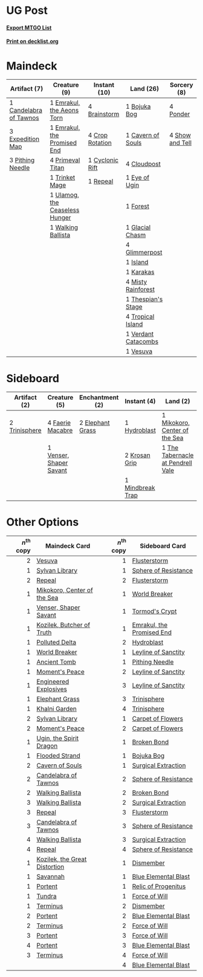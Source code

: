 # UG Post

#### [Export MTGO List](../collection/UG%20Post/UG%20Post.txt)
#### [Print on decklist.org](http://decklist.org/?deckmain=1%09Bojuka%20Bog%0A4%09Brainstorm%0A1%09Candelabra%20of%20Tawnos%0A1%09Cavern%20of%20Souls%0A4%09Cloudpost%0A4%09Crop%20Rotation%0A1%09Cyclonic%20Rift%0A1%09Emrakul,%20the%20Aeons%20Torn%0A1%09Emrakul,%20the%20Promised%20End%0A3%09Expedition%20Map%0A1%09Eye%20of%20Ugin%0A1%09Forest%0A1%09Glacial%20Chasm%0A4%09Glimmerpost%0A1%09Island%0A1%09Karakas%0A4%09Misty%20Rainforest%0A3%09Pithing%20Needle%0A4%09Ponder%0A4%09Primeval%20Titan%0A1%09Repeal%0A4%09Show%20and%20Tell%0A1%09Thespian's%20Stage%0A1%09Trinket%20Mage%0A4%09Tropical%20Island%0A1%09Ulamog,%20the%20Ceaseless%20Hunger%0A1%09Verdant%20Catacombs%0A1%09Vesuva%0A1%09Walking%20Ballista&deckside=2%09Elephant%20Grass%0A4%09Faerie%20Macabre%0A1%09Hydroblast%0A2%09Krosan%20Grip%0A1%09Mikokoro,%20Center%20of%20the%20Sea%0A1%09Mindbreak%20Trap%0A1%09The%20Tabernacle%20at%20Pendrell%20Vale%0A2%09Trinisphere%0A1%09Venser,%20Shaper%20Savant)
# Maindeck

|                                          Artifact (7)                                           |                                              Creature (9)                                               |                                       Instant (10)                                       |                                          Land (26)                                           |                                       Sorcery (8)                                        |
|-------------------------------------------------------------------------------------------------|---------------------------------------------------------------------------------------------------------|------------------------------------------------------------------------------------------|----------------------------------------------------------------------------------------------|------------------------------------------------------------------------------------------|
|1 [Candelabra of Tawnos](http://gatherer.wizards.com/Pages/Card/Details.aspx?multiverseid=202627)|1 [Emrakul, the Aeons Torn](http://gatherer.wizards.com/Pages/Card/Details.aspx?multiverseid=397905)     |4 [Brainstorm](http://gatherer.wizards.com/Pages/Card/Details.aspx?multiverseid=382871)   |1 [Bojuka Bog](http://gatherer.wizards.com/Pages/Card/Details.aspx?multiverseid=247536)       |4 [Ponder](http://gatherer.wizards.com/Pages/Card/Details.aspx?multiverseid=244313)       |
|3 [Expedition Map](http://gatherer.wizards.com/Pages/Card/Details.aspx?multiverseid=397742)      |1 [Emrakul, the Promised End](http://gatherer.wizards.com/Pages/Card/Details.aspx?multiverseid=414295)   |4 [Crop Rotation](http://gatherer.wizards.com/Pages/Card/Details.aspx?multiverseid=417430)|1 [Cavern of Souls](http://gatherer.wizards.com/Pages/Card/Details.aspx?multiverseid=426057)  |4 [Show and Tell](http://gatherer.wizards.com/Pages/Card/Details.aspx?multiverseid=416878)|
|3 [Pithing Needle](http://gatherer.wizards.com/Pages/Card/Details.aspx?multiverseid=425815)      |4 [Primeval Titan](http://gatherer.wizards.com/Pages/Card/Details.aspx?multiverseid=397688)              |1 [Cyclonic Rift](http://gatherer.wizards.com/Pages/Card/Details.aspx?multiverseid=425860)|4 [Cloudpost](http://gatherer.wizards.com/Pages/Card/Details.aspx?multiverseid=49050)         |                                                                                          |
|                                                                                                 |1 [Trinket Mage](http://gatherer.wizards.com/Pages/Card/Details.aspx?multiverseid=442777)                |1 [Repeal](http://gatherer.wizards.com/Pages/Card/Details.aspx?multiverseid=397667)       |1 [Eye of Ugin](http://gatherer.wizards.com/Pages/Card/Details.aspx?multiverseid=397726)      |                                                                                          |
|                                                                                                 |1 [Ulamog, the Ceaseless Hunger](http://gatherer.wizards.com/Pages/Card/Details.aspx?multiverseid=402079)|                                                                                          |1 [Forest](http://gatherer.wizards.com/Pages/Card/Details.aspx?multiverseid=439605)           |                                                                                          |
|                                                                                                 |1 [Walking Ballista](http://gatherer.wizards.com/Pages/Card/Details.aspx?multiverseid=423848)            |                                                                                          |1 [Glacial Chasm](http://gatherer.wizards.com/Pages/Card/Details.aspx?multiverseid=184631)    |                                                                                          |
|                                                                                                 |                                                                                                         |                                                                                          |4 [Glimmerpost](http://gatherer.wizards.com/Pages/Card/Details.aspx?multiverseid=209043)      |                                                                                          |
|                                                                                                 |                                                                                                         |                                                                                          |1 [Island](http://gatherer.wizards.com/Pages/Card/Details.aspx?multiverseid=439602)           |                                                                                          |
|                                                                                                 |                                                                                                         |                                                                                          |1 [Karakas](http://gatherer.wizards.com/Pages/Card/Details.aspx?multiverseid=201198)          |                                                                                          |
|                                                                                                 |                                                                                                         |                                                                                          |4 [Misty Rainforest](http://gatherer.wizards.com/Pages/Card/Details.aspx?multiverseid=426065) |                                                                                          |
|                                                                                                 |                                                                                                         |                                                                                          |1 [Thespian's Stage](http://gatherer.wizards.com/Pages/Card/Details.aspx?multiverseid=366353) |                                                                                          |
|                                                                                                 |                                                                                                         |                                                                                          |4 [Tropical Island](http://gatherer.wizards.com/Pages/Card/Details.aspx?multiverseid=383138)  |                                                                                          |
|                                                                                                 |                                                                                                         |                                                                                          |1 [Verdant Catacombs](http://gatherer.wizards.com/Pages/Card/Details.aspx?multiverseid=426074)|                                                                                          |
|                                                                                                 |                                                                                                         |                                                                                          |1 [Vesuva](http://gatherer.wizards.com/Pages/Card/Details.aspx?multiverseid=287332)           |                                                                                          |


# Sideboard

|                                      Artifact (2)                                      |                                           Creature (5)                                           |                                     Enchantment (2)                                     |                                        Instant (4)                                        |                                                  Land (2)                                                  |
|----------------------------------------------------------------------------------------|--------------------------------------------------------------------------------------------------|-----------------------------------------------------------------------------------------|-------------------------------------------------------------------------------------------|------------------------------------------------------------------------------------------------------------|
|2 [Trinisphere](http://gatherer.wizards.com/Pages/Card/Details.aspx?multiverseid=425823)|4 [Faerie Macabre](http://gatherer.wizards.com/Pages/Card/Details.aspx?multiverseid=370410)       |2 [Elephant Grass](http://gatherer.wizards.com/Pages/Card/Details.aspx?multiverseid=3661)|1 [Hydroblast](http://gatherer.wizards.com/Pages/Card/Details.aspx?multiverseid=159231)    |1 [Mikokoro, Center of the Sea](http://gatherer.wizards.com/Pages/Card/Details.aspx?multiverseid=442230)    |
|                                                                                        |1 [Venser, Shaper Savant](http://gatherer.wizards.com/Pages/Card/Details.aspx?multiverseid=425880)|                                                                                         |2 [Krosan Grip](http://gatherer.wizards.com/Pages/Card/Details.aspx?multiverseid=370557)   |1 [The Tabernacle at Pendrell Vale](http://gatherer.wizards.com/Pages/Card/Details.aspx?multiverseid=201236)|
|                                                                                        |                                                                                                  |                                                                                         |1 [Mindbreak Trap](http://gatherer.wizards.com/Pages/Card/Details.aspx?multiverseid=197532)|                                                                                                            |


# Other Options

|*n*<sup>th</sup> copy|                                             Maindeck Card                                              |*n*<sup>th</sup> copy|                                           Sideboard Card                                           |
|--------------------:|--------------------------------------------------------------------------------------------------------|--------------------:|----------------------------------------------------------------------------------------------------|
|                    2|[Vesuva](http://gatherer.wizards.com/Pages/Card/Details.aspx?multiverseid=287332)                       |                    1|[Flusterstorm](http://gatherer.wizards.com/Pages/Card/Details.aspx?multiverseid=382942)             |
|                    1|[Sylvan Library](http://gatherer.wizards.com/Pages/Card/Details.aspx?multiverseid=383120)               |                    1|[Sphere of Resistance](http://gatherer.wizards.com/Pages/Card/Details.aspx?multiverseid=383106)     |
|                    2|[Repeal](http://gatherer.wizards.com/Pages/Card/Details.aspx?multiverseid=397667)                       |                    2|[Flusterstorm](http://gatherer.wizards.com/Pages/Card/Details.aspx?multiverseid=382942)             |
|                    1|[Mikokoro, Center of the Sea](http://gatherer.wizards.com/Pages/Card/Details.aspx?multiverseid=442230)  |                    1|[World Breaker](http://gatherer.wizards.com/Pages/Card/Details.aspx?multiverseid=407636)            |
|                    1|[Venser, Shaper Savant](http://gatherer.wizards.com/Pages/Card/Details.aspx?multiverseid=425880)        |                    1|[Tormod's Crypt](http://gatherer.wizards.com/Pages/Card/Details.aspx?multiverseid=389723)           |
|                    1|[Kozilek, Butcher of Truth](http://gatherer.wizards.com/Pages/Card/Details.aspx?multiverseid=397668)    |                    1|[Emrakul, the Promised End](http://gatherer.wizards.com/Pages/Card/Details.aspx?multiverseid=414295)|
|                    1|[Polluted Delta](http://gatherer.wizards.com/Pages/Card/Details.aspx?multiverseid=405104)               |                    2|[Hydroblast](http://gatherer.wizards.com/Pages/Card/Details.aspx?multiverseid=159231)               |
|                    1|[World Breaker](http://gatherer.wizards.com/Pages/Card/Details.aspx?multiverseid=407636)                |                    1|[Leyline of Sanctity](http://gatherer.wizards.com/Pages/Card/Details.aspx?multiverseid=397677)      |
|                    1|[Ancient Tomb](http://gatherer.wizards.com/Pages/Card/Details.aspx?multiverseid=382842)                 |                    1|[Pithing Needle](http://gatherer.wizards.com/Pages/Card/Details.aspx?multiverseid=425815)           |
|                    1|[Moment's Peace](http://gatherer.wizards.com/Pages/Card/Details.aspx?multiverseid=31811)                |                    2|[Leyline of Sanctity](http://gatherer.wizards.com/Pages/Card/Details.aspx?multiverseid=397677)      |
|                    1|[Engineered Explosives](http://gatherer.wizards.com/Pages/Card/Details.aspx?multiverseid=370549)        |                    3|[Leyline of Sanctity](http://gatherer.wizards.com/Pages/Card/Details.aspx?multiverseid=397677)      |
|                    1|[Elephant Grass](http://gatherer.wizards.com/Pages/Card/Details.aspx?multiverseid=3661)                 |                    3|[Trinisphere](http://gatherer.wizards.com/Pages/Card/Details.aspx?multiverseid=425823)              |
|                    1|[Khalni Garden](http://gatherer.wizards.com/Pages/Card/Details.aspx?multiverseid=423547)                |                    4|[Trinisphere](http://gatherer.wizards.com/Pages/Card/Details.aspx?multiverseid=425823)              |
|                    2|[Sylvan Library](http://gatherer.wizards.com/Pages/Card/Details.aspx?multiverseid=383120)               |                    1|[Carpet of Flowers](http://gatherer.wizards.com/Pages/Card/Details.aspx?multiverseid=5858)          |
|                    2|[Moment's Peace](http://gatherer.wizards.com/Pages/Card/Details.aspx?multiverseid=31811)                |                    2|[Carpet of Flowers](http://gatherer.wizards.com/Pages/Card/Details.aspx?multiverseid=5858)          |
|                    1|[Ugin, the Spirit Dragon](http://gatherer.wizards.com/Pages/Card/Details.aspx?multiverseid=394086)      |                    1|[Broken Bond](http://gatherer.wizards.com/Pages/Card/Details.aspx?multiverseid=443045)              |
|                    1|[Flooded Strand](http://gatherer.wizards.com/Pages/Card/Details.aspx?multiverseid=405098)               |                    1|[Bojuka Bog](http://gatherer.wizards.com/Pages/Card/Details.aspx?multiverseid=247536)               |
|                    2|[Cavern of Souls](http://gatherer.wizards.com/Pages/Card/Details.aspx?multiverseid=426057)              |                    1|[Surgical Extraction](http://gatherer.wizards.com/Pages/Card/Details.aspx?multiverseid=397706)      |
|                    2|[Candelabra of Tawnos](http://gatherer.wizards.com/Pages/Card/Details.aspx?multiverseid=202627)         |                    2|[Sphere of Resistance](http://gatherer.wizards.com/Pages/Card/Details.aspx?multiverseid=383106)     |
|                    2|[Walking Ballista](http://gatherer.wizards.com/Pages/Card/Details.aspx?multiverseid=423848)             |                    2|[Broken Bond](http://gatherer.wizards.com/Pages/Card/Details.aspx?multiverseid=443045)              |
|                    3|[Walking Ballista](http://gatherer.wizards.com/Pages/Card/Details.aspx?multiverseid=423848)             |                    2|[Surgical Extraction](http://gatherer.wizards.com/Pages/Card/Details.aspx?multiverseid=397706)      |
|                    3|[Repeal](http://gatherer.wizards.com/Pages/Card/Details.aspx?multiverseid=397667)                       |                    3|[Flusterstorm](http://gatherer.wizards.com/Pages/Card/Details.aspx?multiverseid=382942)             |
|                    3|[Candelabra of Tawnos](http://gatherer.wizards.com/Pages/Card/Details.aspx?multiverseid=202627)         |                    3|[Sphere of Resistance](http://gatherer.wizards.com/Pages/Card/Details.aspx?multiverseid=383106)     |
|                    4|[Walking Ballista](http://gatherer.wizards.com/Pages/Card/Details.aspx?multiverseid=423848)             |                    3|[Surgical Extraction](http://gatherer.wizards.com/Pages/Card/Details.aspx?multiverseid=397706)      |
|                    4|[Repeal](http://gatherer.wizards.com/Pages/Card/Details.aspx?multiverseid=397667)                       |                    4|[Sphere of Resistance](http://gatherer.wizards.com/Pages/Card/Details.aspx?multiverseid=383106)     |
|                    1|[Kozilek, the Great Distortion](http://gatherer.wizards.com/Pages/Card/Details.aspx?multiverseid=407514)|                    1|[Dismember](http://gatherer.wizards.com/Pages/Card/Details.aspx?multiverseid=397830)                |
|                    1|[Savannah](http://gatherer.wizards.com/Pages/Card/Details.aspx?multiverseid=383079)                     |                    1|[Blue Elemental Blast](http://gatherer.wizards.com/Pages/Card/Details.aspx?multiverseid=202520)     |
|                    1|[Portent](http://gatherer.wizards.com/Pages/Card/Details.aspx?multiverseid=184661)                      |                    1|[Relic of Progenitus](http://gatherer.wizards.com/Pages/Card/Details.aspx?multiverseid=205326)      |
|                    1|[Tundra](http://gatherer.wizards.com/Pages/Card/Details.aspx?multiverseid=383139)                       |                    1|[Force of Will](http://gatherer.wizards.com/Pages/Card/Details.aspx?multiverseid=382943)            |
|                    1|[Terminus](http://gatherer.wizards.com/Pages/Card/Details.aspx?multiverseid=425851)                     |                    2|[Dismember](http://gatherer.wizards.com/Pages/Card/Details.aspx?multiverseid=397830)                |
|                    2|[Portent](http://gatherer.wizards.com/Pages/Card/Details.aspx?multiverseid=184661)                      |                    2|[Blue Elemental Blast](http://gatherer.wizards.com/Pages/Card/Details.aspx?multiverseid=202520)     |
|                    2|[Terminus](http://gatherer.wizards.com/Pages/Card/Details.aspx?multiverseid=425851)                     |                    2|[Force of Will](http://gatherer.wizards.com/Pages/Card/Details.aspx?multiverseid=382943)            |
|                    3|[Portent](http://gatherer.wizards.com/Pages/Card/Details.aspx?multiverseid=184661)                      |                    3|[Force of Will](http://gatherer.wizards.com/Pages/Card/Details.aspx?multiverseid=382943)            |
|                    4|[Portent](http://gatherer.wizards.com/Pages/Card/Details.aspx?multiverseid=184661)                      |                    3|[Blue Elemental Blast](http://gatherer.wizards.com/Pages/Card/Details.aspx?multiverseid=202520)     |
|                    3|[Terminus](http://gatherer.wizards.com/Pages/Card/Details.aspx?multiverseid=425851)                     |                    4|[Force of Will](http://gatherer.wizards.com/Pages/Card/Details.aspx?multiverseid=382943)            |
|                     |                                                                                                        |                    4|[Blue Elemental Blast](http://gatherer.wizards.com/Pages/Card/Details.aspx?multiverseid=202520)     |

